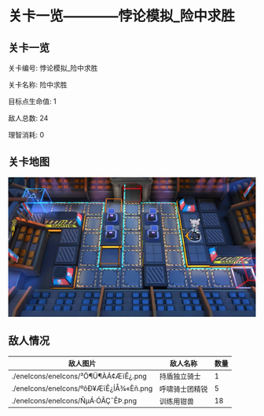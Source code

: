 # 关卡一览————悖论模拟_险中求胜


## 关卡一览

关卡编号: 悖论模拟_险中求胜

关卡名称: 险中求胜

目标点生命值: 1

敌人总数: 24

理智消耗: 0


## 关卡地图
![悖论模拟_险中求胜](./oprMap/悖论模拟_险中求胜.png)

## 敌人情况

| 敌人图片 | 敌人名称 | 数量  |
|---------|-----|-----|
| ./eneIcons/eneIcons/³Ö¶Ü¶ÀÁ¢ÆïÊ¿.png| 持盾独立骑士  |   1  |
| ./eneIcons/eneIcons/ºôÐ¥ÆïÊ¿ÍÅ¾«Èñ.png| 呼啸骑士团精锐  |   5  |
| ./eneIcons/eneIcons/ÑµÁ·ÓÃÇ¯ÊÞ.png| 训练用钳兽  |   18  |
